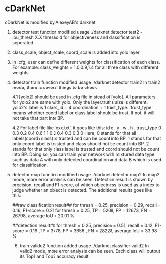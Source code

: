 # cDarkNet
cDarkNet is modified by AlexeyAB's darknet
1. detector test function modified
   usage ./darknet detector test2 <same thing as usual> -iou_thresh X.X
   threshold for objectiveness and classification is seperated
   
2. class_scale, object_scale, coord_scale is added into yolo layer

3. in .cfg, user can define different weights for classification of each class.
   For example: class_weights = 1.0,0.9,1.4 for all three class with different weights
   
4. detector train function modified
   usage ./darknet detector train2 <same thing as usual>
   In train2 mode, there is several things to be check
   
   4.1 [yolo2] should be used in .cfg file in stead of [yolo]. All parameters for yolo2 are same with yolo. Only the layer.truths size is different. yolo2's label is 1 class_id + 4 coordination + 1 trust_type.
   'trust_type' means whether coord label or class label should be trust. If not, it will not take that part into BP.
   
   4.2 For label file like 'xxx.txt', it goes like this:
   id x . y . w . h . trust_type
   0 0.3 0.2 0.4 0.6 1
   1 0.2 0.4 0.3 0.3 0
   Here, 0 stands for that all labels(coord+class) is trusted and can be count into BP.
   1 stands for that only coord label is trusted and class should not be count into BP.
   2 stands for that only class label is trusted and coord should not be count into BP.
   Doing so, you can train your network with mixtured data type such as data A with only detected coordination and data B which is used for classification.
   

5. detector map function modified
   usage ./darknet detector map2 <same thing as usual>
   In map2 mode, more error analysis can be seen.
   Detection result is shown by precision, recall and F1-score, of which objectness is used as a index to judge whether an object is detected.
   The additional results goes like this:

   ##raw classification result##
    for thresh = 0.25, precision = 0.29, recall = 0.16, F1-score = 0.21 
    for thresh = 0.25, TP = 5208, FP = 12673, FN = 26798, average IoU = 20.01 %

   ##detection result##
    for thresh = 0.25, precision = 0.51, recall = 0.12, F1-score = 0.19 ,TP = 3778, FP = 3656 , FN = 28228, average IoU = 33.98 %

    6. train valide2 function added
      usage ./darknet classifier valid2 <same thing as usual>
      In valid2 mode, more error analysis can be seen.
      Each class will output its Top1 and Top2 accuracy result.
   
